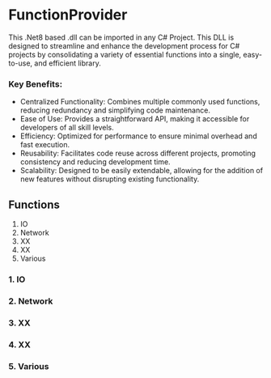 # FunctionProvider
This .Net8 based .dll can be imported in any C# Project.
This DLL is designed to streamline and enhance the development process for C# projects by consolidating a variety of essential functions into a single, easy-to-use, and efficient library.

### Key Benefits:
- Centralized Functionality: Combines multiple commonly used functions, reducing redundancy and simplifying code maintenance.
- Ease of Use: Provides a straightforward API, making it accessible for developers of all skill levels.
- Efficiency: Optimized for performance to ensure minimal overhead and fast execution.
- Reusability: Facilitates code reuse across different projects, promoting consistency and reducing development time.
- Scalability: Designed to be easily extendable, allowing for the addition of new features without disrupting existing functionality.

## Functions
1) IO
2) Network
3) XX
4) XX
5) Various

### 1. IO

### 2. Network

### 3. XX

### 4. XX

### 5. Various
